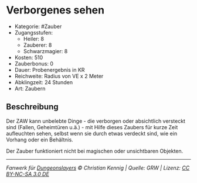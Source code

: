 # Verborgenes sehen

- Kategorie: #Zauber
- Zugangsstufen:
  - Heiler: 8
  - Zauberer: 8
  - Schwarzmagier: 8
- Kosten: 510
- Zauberbonus: 0
- Dauer: Probenergebnis in KR
- Reichweite: Radius von VE x 2 Meter
- Abklingzeit: 24 Stunden
- Art: Zaubern

## Beschreibung

Der ZAW kann unbelebte Dinge - die verborgen oder absichtlich versteckt sind (Fallen, Geheimtüren u.ä.) - mit Hilfe dieses Zaubers für kurze Zeit aufleuchten sehen, selbst wenn sie durch etwas verdeckt sind, wie ein Vorhang oder ein Behältnis.

Der Zauber funktioniert nicht bei magischen oder unsichtbaren Objekten.

---

_Fanwerk für [Dungeonslayers](https://www.dungeonslayers.net/) © Christian Kennig | Quelle: GRW | Lizenz: [CC BY-NC-SA 3.0 DE](https://creativecommons.org/licenses/by-nc-sa/3.0/de/)_
